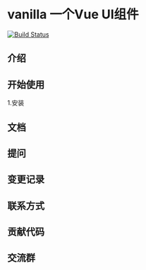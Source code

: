 # vanilla 一个Vue UI组件

[![Build Status](https://www.travis-ci.org/LiMiu331/vanilla.svg?branch=master)](https://www.travis-ci.org/LiMiu331/vanilla)

## 介绍

## 开始使用
1.安装

## 文档

## 提问

## 变更记录

## 联系方式

## 贡献代码

## 交流群

